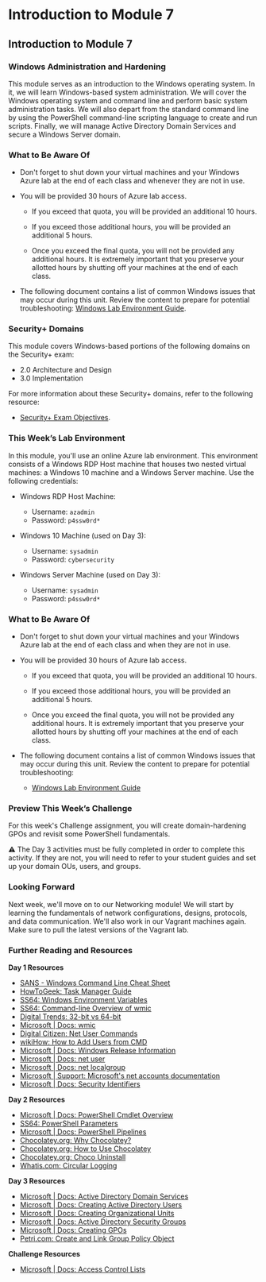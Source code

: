 # Introduction to Module 7

## Introduction to Module 7

### Windows Administration and Hardening

This module serves as an introduction to the Windows operating system. In it, we will learn Windows-based system administration. We will cover the Windows operating system and command line and perform basic system administration tasks. We will also depart from the standard command line by using the PowerShell command-line scripting language to create and run scripts. Finally, we will manage Active Directory Domain Services and secure a Windows Server domain.

### What to Be Aware Of

- Don't forget to shut down your virtual machines and your Windows Azure lab at the end of each class and whenever they are not in use.

- You will be provided 30 hours of Azure lab access.

    - If you exceed that quota, you will be provided an additional 10 hours.

    - If you exceed those additional hours, you will be provided an additional 5 hours.

    - Once you exceed the final quota, you will not be provided any additional hours. It is extremely important that you preserve your allotted hours by shutting off your machines at the end of each class.

- The following document contains a list of common Windows issues that may occur during this unit. Review the content to prepare for potential troubleshooting: [Windows Lab Environment Guide](https://docs.google.com/document/d/18Mz12q82nhxkypVRdIVgIqsLeNG1oCQj_TPsFJ3RgGk/edit).

### Security+ Domains

This module covers Windows-based portions of the following domains on the Security+ exam:

- 2.0 Architecture and Design
- 3.0 Implementation

For more information about these Security+ domains, refer to the following resource: 
- [Security+ Exam Objectives](https://comptiacdn.azureedge.net/webcontent/docs/default-source/exam-objectives/comptia-security-sy0-601-exam-objectives-(2-0).pdf?sfvrsn=8c5889ff_2).

### This Week’s Lab Environment

In this module, you'll use an online Azure lab environment. This environment consists of a Windows RDP Host machine that houses two nested virtual machines: a Windows 10 machine and a Windows Server machine. Use the following credentials:

- Windows RDP Host Machine:
   - Username: `azadmin`
   - Password: `p4ssw0rd*`

- Windows 10 Machine (used on Day 3):
   - Username: `sysadmin`
   - Password: `cybersecurity`
   
- Windows Server Machine (used on Day 3):
   - Username: `sysadmin`
   - Password: `p4ssw0rd*`

### What to Be Aware Of

- Don't forget to shut down your virtual machines and your Windows Azure lab at the end of each class and when they are not in use.

- You will be provided 30 hours of Azure lab access.

    - If you exceed that quota, you will be provided an additional 10 hours.

    - If you exceed those additional hours, you will be provided an additional 5 hours.

    - Once you exceed the final quota, you will not be provided any additional hours. It is extremely important that you preserve your allotted hours by shutting off your machines at the end of each class.


- The following document contains a list of common Windows issues that may occur during this unit. Review the content to prepare for potential troubleshooting:

    - [Windows Lab Environment Guide](https://docs.google.com/document/d/18Mz12q82nhxkypVRdIVgIqsLeNG1oCQj_TPsFJ3RgGk/edit)

### Preview This Week’s Challenge

For this week's Challenge assignment, you will create domain-hardening GPOs and revisit some PowerShell fundamentals.

:warning: The Day 3 activities must be fully completed in order to complete this activity. If they are not, you will need to refer to your student guides and set up your domain OUs, users, and groups.

### Looking Forward

Next week, we'll move on to our Networking module! We will start by learning the fundamentals of network configurations, designs, protocols, and data communication. We'll also work in our Vagrant machines again. Make sure to pull the latest versions of the Vagrant lab.

### Further Reading and Resources

**Day 1 Resources**

- [SANS - Windows Command Line Cheat Sheet](https://www.sans.org/security-resources/sec560/windows_command_line_sheet_v1.pdf)
- [HowToGeek: Task Manager Guide](https://www.howtogeek.com/405806/windows-task-manager-the-complete-guide/)
- [SS64: Windows Environment Variables](https://ss64.com/nt/syntax-variables.html)
- [SS64: Command-line Overview of wmic](https://ss64.com/nt/wmic.html)
- [Digital Trends: 32-bit vs 64-bit](https://www.digitaltrends.com/computing/32-bit-vs-64-bit-operating-systems/)
- [Microsoft | Docs: wmic](https://docs.microsoft.com/en-us/windows/win32/wmisdk/wmic)
- [Digital Citizen: Net User Commands](https://www.digitalcitizen.life/how-generate-list-all-user-accounts-found-windows)
- [wikiHow: How to Add Users from CMD](https://www.wikihow.com/Add-Users-from-CMD)
- [Microsoft | Docs: Windows Release Information](https://docs.microsoft.com/en-us/windows/release-information/)
- [Microsoft | Docs: net user](https://docs.microsoft.com/en-us/previous-versions/windows/it-pro/windows-server-2012-r2-and-2012/cc771865(v=ws.11))
- [Microsoft | Docs: net localgroup](https://docs.microsoft.com/en-us/previous-versions/windows/it-pro/windows-server-2012-r2-and-2012/cc725622(v=ws.11))
- [Microsoft | Support: Microsoft's net accounts documentation](https://support.microsoft.com/en-us/help/556003#:~:text=The%20%E2%80%9CNet%20Accounts%E2%80%9D%20command%20is,only%20used%20on%20local%20computer.)
- [Microsoft | Docs: Security Identifiers](https://docs.microsoft.com/en-us/windows/win32/secauthz/security-identifiers)
 
**Day 2 Resources**

- [Microsoft | Docs: PowerShell Cmdlet Overview](https://docs.microsoft.com/en-us/powershell/scripting/developer/cmdlet/cmdlet-overview?view=powershell-7)
- [SS64: PowerShell Parameters](https://ss64.com/ps/syntax-args.html)
- [Microsoft | Docs: PowerShell Pipelines](https://docs.microsoft.com/en-us/powershell/module/microsoft.powershell.core/about/about_pipelines?view=powershell-7)
- [Chocolatey.org: Why Chocolatey?](https://chocolatey.org/why-chocolatey)
- [Chocolatey.org: How to Use Chocolatey](https://chocolatey.org/courses/getting-started/how-to-use)
- [Chocolatey.org: Choco Uninstall](https://chocolatey.org/docs/commands-uninstall)
- [Whatis.com: Circular Logging](https://whatis.techtarget.com/definition/circular-logging#:~:text=Circular%20logging%20is%20a%20method,limit%20on%20the%20hard%20disk)
 
**Day 3 Resources**

- [Microsoft | Docs: Active Directory Domain Services](https://docs.microsoft.com/en-us/windows-server/identity/ad-ds/get-started/virtual-dc/active-directory-domain-services-overview)
- [Microsoft | Docs: Creating Active Directory Users](https://docs.microsoft.com/en-us/windows/win32/ad/creating-a-user)
- [Microsoft | Docs: Creating Organizational Units](https://docs.microsoft.com/en-us/previous-versions/windows/desktop/adam/creating-organizational-units)
- [Microsoft | Docs: Active Directory Security Groups](https://docs.microsoft.com/en-us/windows/security/identity-protection/access-control/active-directory-security-groups)
- [Microsoft | Docs: Creating GPOs](https://docs.microsoft.com/en-us/windows/security/threat-protection/windows-firewall/create-a-group-policy-object)
- [Petri.com: Create and Link Group Policy Object](https://petri.com/how-to-create-and-link-a-group-policy-object-in-active-directory)

**Challenge Resources**

- [Microsoft | Docs: Access Control Lists](https://docs.microsoft.com/en-us/windows/win32/secauthz/access-control-lists)
